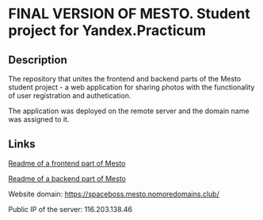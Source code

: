 # FINAL VERSION OF MESTO. Student project for Yandex.Practicum

## Description
The repository that unites the frontend and backend parts of the Mesto student project - a web application for sharing photos with the functionality of user registration and authetication. 

The application was deployed on the remote server and the domain name was assigned to it.

## Links
[Readme of a frontend part of Mesto](https://github.com/space-boss/mesto-react/edit/main/README.md)

[Readme of a backend part of Mesto](https://github.com/space-boss/express-mesto/edit/main/README.md)

Website domain: https://spaceboss.mesto.nomoredomains.club/

Public IP of the server: 116.203.138.46

